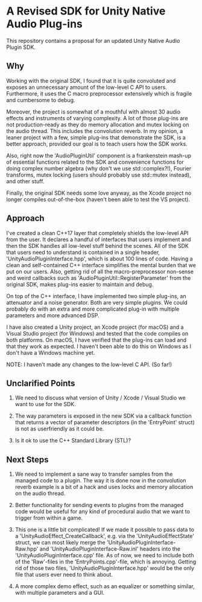 # A Revised SDK for Unity Native Audio Plug-ins

This repository contains a proposal for an updated Unity Native Audio Plugin SDK.

## Why

Working with the original SDK, I found that it is quite convoluted and exposes
an unnecessary amount of the low-level C API to users. Furthermore, it uses the
C macro preprocessor extensively which is fragile and cumbersome to debug.

Moreover, the project is somewhat of a mouthful with almost 30 audio effects and
instruments of varying complexity. A lot of those plug-ins are not
production-ready as they do memory allocation and mutex locking on the audio
thread. This includes the convolution reverb. In my opinion, a leaner project
with a few, simple plug-ins that demonstrate the SDK, is a better approach,
provided our goal is to teach users how the SDK works.

Also, right now the 'AudioPluginUtil' component is a frankenstein mash-up of
essential functions related to the SDK and convenience functions for doing
complex number algebra (why don't we use std::complex?!), Fourier transforms,
mutex locking (users should probably use std::mutex instead), and other stuff.

Finally, the original SDK needs some love anyway, as the Xcode project no longer
compiles out-of-the-box (haven't been able to test the VS project).

## Approach

I've created a clean C++17 layer that completely shields the low-level API from
the user. It declares a handful of interfaces that users implement and then the
SDK handles all low-level stuff behind the scenes. All of the SDK that users
need to understand is contained in a single header,
'UnityAudioPluginInterface.hpp', which is about 100 lines of code. Having a
clean and self-contained C++ interface simplifies the mental burden that we put
on our users. Also, getting rid of all the macro-preprocessor non-sense and
weird callbacks such as 'AudioPluginUtil::RegisterParameter' from the original
SDK, makes plug-ins easier to maintain and debug.

On top of the C++ interface, I have implemented two simple plug-ins, an
attenuator and a noise generator. Both are very simple plugins. We could probably
do with an extra and more complicated plug-in with multiple parameters and more
advanced DSP.

I have also created a Unity project, an Xcode project (for macOS) and a Visual
Studio project (for Windows) and tested that the code compiles on both platforms.
On macOS, I have verified that the plug-ins can load and that they work as expected.
I haven't been able to do this on Windows as I don't have a Windows machine yet.

NOTE: I haven't made any changes to the low-level C API. (So far!)

## Unclarified Points

1. We need to discuss what version of Unity / Xcode / Visual Studio we want to
use for the SDK.

2. The way parameters is exposed in the new SDK via a callback function that
returns a vector of parameter descriptors (in the 'EntryPoint' struct) is not
as userfriendly as it could be.

3. Is it ok to use the C++ Standard Library (STL)?

## Next Steps

1. We need to implement a sane way to transfer samples from the managed code to
a plugin. The way it is done now in the convolution reverb example is a bit of
a hack and uses locks and memory allocation on the audio thread.

2. Better functionality for sending events to plugins from the managed code
would be useful for any kind of procedural audio that we want to trigger from
within a game.

3. This one is a little bit complicated! If we made it possible to pass data
to a 'UnityAudioEffect_CreateCallback', e.g. via the 'UnityAudioEffectState'
struct, we can most likely merge the 'UnityAudioPluginInterface-Raw.hpp' and
'UnityAudioPluginInterface-Raw.inl' headers into the
'UnityAudioPluginInterface.cpp' file. As of now, we need to include both of the
'Raw'-files in the 'EntryPoints.cpp'-file, which is annoying. Getting rid of
those two files, 'UnityAudioPluginInterface.hpp' would be the only file that
users ever need to think about.

4. A more complex demo effect, such as an equalizer or something similar, with
multiple parameters and a GUI.

